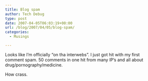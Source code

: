 ```yaml
---
title: Blog spam
author: Tech Debug
type: post
date: 2007-04-05T06:03:19+00:00
url: /blog/2007/04/05/blog-spam/
categories:
  - Musings

---
```

Looks like I&#8217;m officially &#8220;on tha interwebs&#8221;. I just got hit with my first comment spam. 50 comments in one hit from many IP&#8217;s and all about drug/pornography/medicine.

How crass.